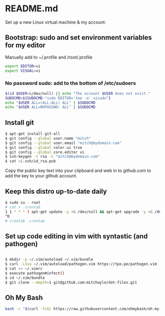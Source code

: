 # README.md

Set up a new Linux virtual machine & my account:

## Bootstrap: sudo and set environment variables for my editor

Manually add to ~/.profile and /root/.profile

```bash
export EDITOR=vi
export VISUAL=vi
```

### No password sudo: add to the **bottom** of /etc/sudoers

```bash
$(id $USER>&/dev/null) || echo "The account $USER does not exist."
SUDOCMD=${SUDOCMD-"sudo EDITOR='tee -a' visudo"}
echo "$USER ALL=(ALL:ALL) ALL" | $SUDOCMD
echo "$USER ALL=NOPASSWD: ALL" | $SUDOCMD

```

## Install git

```bash
$ apt-get install git-all
$ git config --global user.name "mitch"
$ git config --global user.email "mitch@mydomain.com"
$ git config --global color.ui true
$ git config --global core.editor vi
$ ssh-keygen -t rsa -C "mitch@mydomain.com"
$ cat ~/.ssh/id_rsa.pub
```

Copy the public key text into your clipboard and web in to github.com to add the key to your github account.

## Keep this distro up-to-date daily

```bash
$ sudo su - root
# cat > .crontab
1 1 * * * ( apt-get update -y >& /dev/null && apt-get upgrade -y >& /dev/null )
^D
# crontab .crontab
```

## Set up code editing in vim with syntastic (and pathogen)

```bash

$ mkdir -p ~/.vim/autoload ~/.vim/bundle 
$ curl -LSso ~/.vim/autoload/pathogen.vim https://tpo.pe/pathogen.vim
$ cat >> ~/.vimrc
$ execute pathogen#infect()
$ cd ~/.vim/bundle
$ git clone --depth=1 git@github.com:mitchwyle/dot-files.git

```

## Oh My Bash

```bash
bash -c "$(curl -fsSL https://raw.githubusercontent.com/ohmybash/oh-my-bash/master/tools/install.sh)"
```


